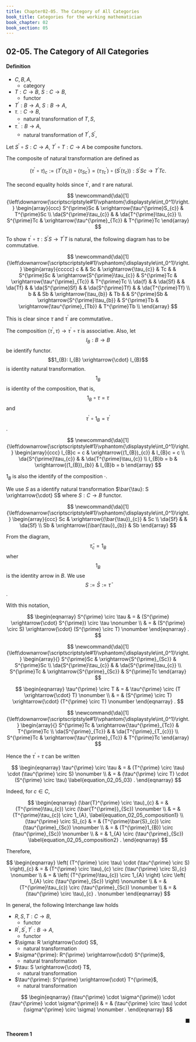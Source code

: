 ```yaml
---
title: Chapter02-05. The Category of All Categories
book_title: Categories for the working mathematician
book_chapter: 02
book_section: 05
---
```


## 02-05. The Category of All Categories


#### Definition
- $C, B, A$,
    - category
- $T: C \rightarrow B$, $S: C \rightarrow B$,
    - functor
- $T^{\prime}: B \rightarrow A$, $S: B \rightarrow A$,
- $\tau_{\cdot}: C \rightarrow B$,
    - natural transformation of $T, S$,
- $\tau_{\cdot}^{\prime}: B \rightarrow A$,
    - natural transformation of $T^{\prime}, S^{\prime}$,

Let $S^{\prime} \circ S: C \rightarrow A$, $T^{\prime} \circ T: C \rightarrow A$ be composite functors.

The composite of natural transformation are defined as

$$
    (\tau^{\prime} \circ \tau)_{c}
    :=
    (T^{\prime}(\tau_{c})) \circ (\tau^{\prime}_{Sc})
    =
    (\tau^{\prime}_{Tc}) \circ (S^{\prime}(\tau_{c}))
    :S^{\prime}Sc \rightarrow  T^{\prime}Tc
    .
$$

The second equality holds since $\tau^{\prime}$, and $\tau$ are natural.

$$
\newcommand{\da}[1]{\left\downarrow{\scriptscriptstyle#1}\vphantom{\displaystyle\int_0^1}\right.}
\begin{array}{ccc}
    S^{\prime}Sc & \xrightarrow{\tau^{\prime}S_{c}} & T^{\prime}Sc \\
    \da{S^{\prime}\tau_{c}} & & \da{T^{\prime}\tau_{c}} \\
    S^{\prime}Tc & \xrightarrow{\tau^{\prime}_{Tc}} & T^{\prime}Tc
\end{array}
$$

To show $\tau^{\prime} \circ \tau: S^{\prime}S \rightarrow T^{\prime}T$ is natural, the following diagram has to be commutative.

$$
\newcommand{\da}[1]{\left\downarrow{\scriptscriptstyle#1}\vphantom{\displaystyle\int_0^1}\right.}
\begin{array}{ccccc}
    c          & & Sc          & \xrightarrow{\tau_{c}} & Tc & & S^{\prime}Sc & \xrightarrow{S^{\prime}\tau_{c}} & S^{\prime}Tc & \xrightarrow{\tau^{\prime}_{Tc}} & T^{\prime}Tc \\
    \da{f} & & \da{Sf}  &     & \da{Tf} &                      & \da{S^{\prime}Sf} & & \da{S^{\prime}Tf} & & \da{T^{\prime}Tf} \\ 
    b          & & Sb & \xrightarrow{\tau_{b}} & Tb & & S^{\prime}Sb & \xrightarrow{S^{\prime}\tau_{b}} & S^{\prime}Tb & \xrightarrow{\tau^{\prime}_{Tb}} & T^{\prime}Tb \\
\end{array}
$$

This is clear since $\tau$ and $\tau^{\prime}$ are commutative..

The composition $\langle \tau^{\prime}, \tau \rangle \rightarrow \tau^{\prime} \circ \tau$ is associative.
Also, let $$I_{B}: B \rightarrow B$$ be identify functor. $$1_{B}: I_{B} \xrightarrow{\cdot} I_{B}$$ is identity natural transformation.
$$1_{B}$$ is identity of the composition, that is, $$1_{B} \circ \tau = \tau$$ and $$\tau^{\prime} \circ 1_{B} = \tau^{\prime}$$.

$$
\newcommand{\da}[1]{\left\downarrow{\scriptscriptstyle#1}\vphantom{\displaystyle\int_0^1}\right.}
\begin{array}{ccc}
    I_{B}c = c & \xrightarrow{(1_{B})_{c}} & I_{B}c = c \\
    \da{S^{\prime}\tau_{c}} & & \da{T^{\prime}\tau_{c}} \\
    I_{B}b = b & \xrightarrow{(1_{B})_{b}} & I_{B}b = b
\end{array}
$$

$1_{B}$ is also the identify of the composition $\cdot$.

We use $S$ as a identify natural transformation $\bar{\tau}: S \xrightarrow{\cdot} S$ where $S: C \rightarrow B$ functor.

$$
\newcommand{\da}[1]{\left\downarrow{\scriptscriptstyle#1}\vphantom{\displaystyle\int_0^1}\right.}
\begin{array}{ccc}
    Sc & \xrightarrow{(\bar{\tau})_{c}} & Sc \\
    \da{Sf} & & \da{Sf} \\
    Sb & \xrightarrow{(\bar{\tau})_{b}} & Sb 
\end{array}
$$

From the diagram, $$\bar{\tau}_{c} = 1_{B}$$ wher $$1_{B}$$ is the identity arrow in $B$.
We use $$S := \bar{S} := \bar{\tau}$$.

With this notation,

$$
\begin{eqnarray}
    S^{\prime} \circ \tau
    & = &
        (S^{\prime} \xrightarrow{\cdot} S^{\prime})
        \circ
        \tau
    \nonumber
    \\
    & = &
        (S^{\prime} \circ S)
        \xrightarrow{\cdot}
        (S^{\prime} \circ T)
    \nonumber
\end{eqnarray}
    .
$$

$$
\newcommand{\da}[1]{\left\downarrow{\scriptscriptstyle#1}\vphantom{\displaystyle\int_0^1}\right.}
\begin{array}{}
    S^{\prime}Sc & \xrightarrow{S^{\prime}_{Sc}} & S^{\prime}Sc \\
    \da{S^{\prime}\tau_{c}} & & \da{S^{\prime}\tau_{c}} \\
    S^{\prime}Tc & \xrightarrow{S^{\prime}_{Sc}} & S^{\prime}Tc
\end{array}
$$

$$
\begin{eqnarray}
    \tau^{\prime} \circ T
    & = &
        \tau^{\prime}
        \circ
        (T \xrightarrow{\cdot} T)
    \nonumber
    \\
    & = &
        (S^{\prime} \circ T)
        \xrightarrow{\cdot}
        (T^{\prime} \circ T)
    \nonumber
\end{eqnarray}
    .
$$

$$
\newcommand{\da}[1]{\left\downarrow{\scriptscriptstyle#1}\vphantom{\displaystyle\int_0^1}\right.}
\begin{array}{}
    S^{\prime}Tc & \xrightarrow{\tau^{\prime}_{Tc}} & T^{\prime}Tc \\
    \da{S^{\prime}_{Tc}} & & \da{T^{\prime}_{T_{c}}} \\
    S^{\prime}Tc & \xrightarrow{\tau^{\prime}_{Tc}} & T^{\prime}Tc
\end{array}
$$

Hence the $\tau^{\prime} \circ \tau$ can be written

$$
\begin{eqnarray}
    \tau^{\prime}
    \circ
    \tau
    & = &
        (T^{\prime} \circ \tau)
        \cdot
        (\tau^{\prime} \circ S)
    \nonumber
    \\
    & = &
        (\tau^{\prime} \circ T)
        \cdot
        (S^{\prime} \circ \tau)
    \label{equation_02_05_03}
    .
\end{eqnarray}
$$

Indeed, for $c \in C$,

$$
\begin{eqnarray}
    (\bar{T}^{\prime} \circ \tau)_{c}
    & = &
        (T^{\prime}\tau_{c}) \circ (\bar{T^{\prime}}_{Sc})
    \nonumber
    \\
    & = &
        (T^{\prime}\tau_{c}) \circ 1_{A},
        \label{equation_02_05_composition1}
    \\
    (\tau^{\prime} \circ S)_{c}
    & = &
        (T^{\prime}\bar{S}_{c}) \circ (\tau^{\prime}_{Sc})
    \nonumber
    \\
    & = &
        (T^{\prime}1_{B}) \circ (\tau^{\prime}_{Sc})
    \nonumber
    \\
    & = &
        1_{A} \circ (\tau^{\prime}_{Sc})
        \label{equation_02_05_composition2}
    .
\end{eqnarray}
$$

Therefore,

$$
\begin{eqnarray}
    \left(
        (T^{\prime} \circ \tau)
        \cdot
        (\tau^{\prime} \circ S)
    \right)_{c}
    & = &
        (T^{\prime} \circ \tau)_{c}
        \circ
        (\tau^{\prime} \circ S)_{c}
    \nonumber
    \\
    & = &
        \left(
            (T^{\prime}\tau_{c}) \circ 1_{A}
        \right)
        \circ
        \left(
            1_{A} \circ (\tau^{\prime}_{Sc})
        \right)
    \nonumber
    \\
    & = &
        (T^{\prime}\tau_{c})
        \circ
        (\tau^{\prime}_{Sc})
    \nonumber
    \\
    & = &
        (\tau^{\prime} \circ \tau)_{c}
    .
    \nonumber
\end{eqnarray}
$$

In general, the following Interchange law holds

- $R, S, T: C \rightarrow B$,
    - functor
- $R^{\prime}, S^{\prime}, T^{\prime}: B \rightarrow A$,
    - functor
- $\sigma: R \xrightarrow{\cdot} S$,
    - natural transformation
- $\sigma^{\prime}: R^{\prime} \xrightarrow{\cdot} S^{\prime}$,
    - natural transformation
- $\tau: S \xrightarrow{\cdot} T$,
    - natural transformation
- $\tau^{\prime}: S^{\prime} \xrightarrow{\cdot} T^{\prime}$,
    - natural transformation

$$
\begin{eqnarray}
    (\tau^{\prime} \cdot \sigma^{\prime})
    \cdot
    (\tau^{\prime} \cdot \sigma^{\prime})
    & = &
        (\tau^{\prime} \circ \tau)
        \cdot
        (\sigma^{\prime} \circ \sigma)
    \nonumber
    .
\end{eqnarray}
$$

<div class="end-of-statement" style="text-align: right">■</div>

#### Theorem 1

